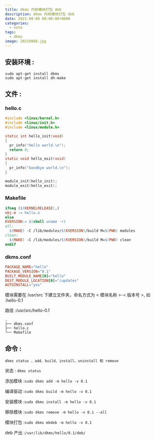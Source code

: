 ```yaml
---
title: dkms 内核模块打包 deb
description: dkms 内核模块打包 deb
date: 2021-08-08 00:00:00+0000
categories: 
  - note
tags: 
  - dkms
image: 20210808.jpg
---
```


## 安装环境 :
``` 
sudo apt-get install dkms
sudo apt-get install dh-make
```

## 文件 :
### hello.c
```c
#include <linux/kernel.h>
#include <linux/init.h>
#include <linux/module.h>

static int hello_init(void)
{
  pr_info("Hello world.\n");
  return 0;
}
static void hello_exit(void)
{
  pr_info("Goodbye world.\n");
}

module_init(hello_init);
module_exit(hello_exit);
```

### Makefile
```makefile 
ifneq ($(KERNELRELEASE),)
obj-m := hello.o
else
KVERSION:= $(shell uname -r)
all:
  $(MAKE) -C /lib/modules/$(KVERSION)/build M=$(PWD) modules
clean:
  $(MAKE) -C /lib/modules/$(KVERSION)/build M=$(PWD) clean
endif
```

### dkms.conf
```conf
PACKAGE_NAME="hello"
PACKAGE_VERSION="0.1"
BUILT_MODULE_NAME[0]="hello"
DEST_MODULE_LOCATION[0]="/updates"
AUTOINSTALL="yes"
```

模块需要在 /usr/src 下建立文件夹，命名方式为 < 模块名称 >-< 版本号 >, 如 :hello-0.1

路径 :/usr/src/hello-0.1
```shell 
.
├── dkms.conf
├── hello.c
└── Makefile
```

## 命令 :
`dkms status 、add、build、install、uninstall 和 remove`

状态 : `dkms status`

添加模块 :`sudo dkms add -m hello -v 0.1`

编译驱动 :`sudo dkms build -m hello -v 0.1`

安装模块 :`sudo dkms install -m hello -v 0.1`

移除模块 :`sudo dkms remove -m hello -v 0.1 --all`

模块打包 :`sudo dkms mkdeb -m hello -v 0.1`

deb 产出 :`/var/lib/dkms/hello/0.1/deb/`
